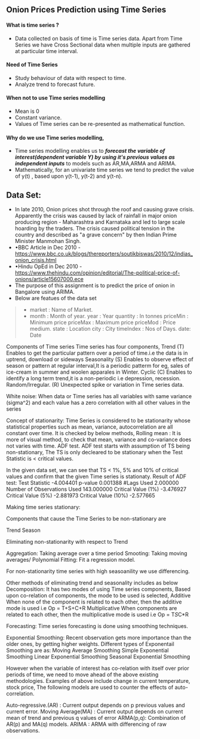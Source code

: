 ## Onion Prices Prediction using Time Series

#### What is time series ?
- Data collected on basis of time is Time series data. Apart from Time Series we have Cross Sectional data when multiple inputs are gathered at particular time interval.

#### Need of Time Series
- Study behaviour of data with respect to time.
- Analyze trend to forecast future.

#### When not to use Time series modelling
- Mean is 0
- Constant variance.
- Values of Time series can be re-presented as mathematical function.

#### Why do we use Time series modelling, 
- Time series modelling enables us to ___forecast the variable of interest(dependent variable Y) by using it's previous values as independent inputs___ to models such as AR,MA,ARMA and ARIMA.
- Mathematically, for an univariate time series we tend to predict the value of y(t) , based upon y(t-1), y(t-2) and y(t-n).

## Data Set:
- In late 2010, Onion prices shot through the roof and causing grave crisis. Apparently the crisis was caused by lack of rainfall in major onion producing region - Maharashtra and Karnataka and led to large scale hoarding by the traders. The crisis caused political tension in the country and described as "a grave concern" by then Indian Prime Minister Manmohan Singh.
- •BBC Article in Dec 2010 - https://www.bbc.co.uk/blogs/thereporters/soutikbiswas/2010/12/indias_onion_crisis.html 
- •Hindu OpEd in Dec 2010 - https://www.thehindu.com/opinion/editorial/The-political-price-of-onions/article15607000.ece
- The purpose of this assignment is to predict the price of onion in Bangalore using ARIMA.
- Below are featues of the data set
> - market : Name of Market.
> - month : Month of year.
> year : Year
> quantity : In tonnes
> priceMin : Minimum price
> priceMax : Maximum price
> priceMod : Price medium.
> state : Location
> city : City
> timeIndex : Nos of Days.
> date: Date


Components of Time series
Time series has four components, 
Trend (T) 
	Enables to get the particular pattern over a period of time.i.e the data is in uptrend, download or sideways
Seasonality (S)
	Enables to observe effect of season or pattern at regular interval,It is a periodic patterm for eg, sales of ice-cream in summer and woolen apparales in Winter.
Cyclic (C)
	Enables to identify a long term trend,it is a non-periodic i.e depression, recession.
Random/Irregular. (R)
	Unexpected spike or variation in Time series data.


White noise:
When data or Time series has all variables with same variance (sigma^2) and each value has a zero correlation with all other values in the series

Concept of stationarity:
	Time Series is considered to be stationarity whose statistical properties such as mean, variance, autocorrelation are all constant over time.
	It is checked by below methods, 
		Rolling mean : It is more of visual method, to check that mean, variance and co-variance does not varies with time.
		ADF test. ADF test starts with assumption of TS being non-stationary, The TS is only decleared to be stationary when the Test Statistic is < critical values.

In the given data set, we can see that TS < 1%, 5% and 10% of critical values and confirm that the given Time series is stationaty.
Result of ADF test:
Test Statistic                  -4.004401
p-value                          0.001388
#Lags Used                       2.000000
Number of Observations Used    143.000000
Critical Value (1%)             -3.476927
Critical Value (5%)             -2.881973
Critical Value (10%)            -2.577665



Making time series stationary:

Components that cause the Time Series to be non-stationary are

Trend  Season

Eliminating non-stationarity with respect to Trend

Aggregation: Taking average over a time period 
Smooting: Taking moving averages/
Polynomial Fitting: Fit a regression model.

For non-stationarity time series with high seasoanility we use differencing.

Other methods of eliminating trend and seasonality includes as below
Decomposition: It has two modes of using Time series components,
Based upon co-relation of components, the mode to be used is selected,
Additive
When none of the component is related to each other, then the additive mode is used i.e 
Op = T+S+C+R
Multiplicative
When components are related to each other, then the multiplicative mode is used i.e 
Op = T*S*C*R

Forecasting: Time series forecasting is done using smoothing techniques.

Exponential Smoothing: Recent observation gets more importance than the older ones, by getting higher weights.
Different types of Exponentail Smoothing are as:
Moving Average Smoothing
Simple Exponential Smoothing
Linear Exponential Smoothing
Seasonal Exponential Smoothing

However when the variable of interest has co-relation with itself over prior periods of time, we need to move ahead of the above existing methodologies.
Examples of above include change in current temperature, stock price, The following models are used to counter the effects of auto-correlation.

Auto-regressive.(AR) : Current output depends on p previous values and current error.
Moving Average(MA) : Current output depends on current mean of trend and previous q values of error
ARMA(p,q): Combination of AR(p) and MA(q) models.
ARIMA : ARMA with differencing of raw observations.







